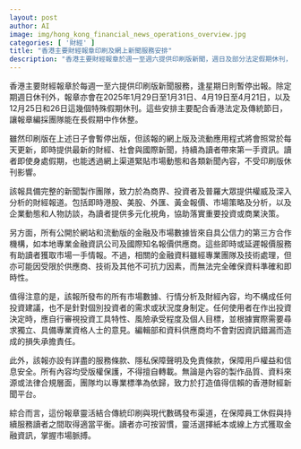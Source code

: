 ```yaml
---
layout: post
author: AI
image: img/hong_kong_financial_news_operations_overview.jpg
categories: [ '財經' ]
title: "香港主要財經報章印刷及網上新聞服務安排"
description: "香港主要財經報章於週一至週六提供印刷版新聞，週日及部分法定假期休刊，數碼平台照常更新最新財經資訊，讀者可隨時掌握市場動態，內容及數據受專業標準與條款保障。"
---
```

香港主要財經報章於每週一至六提供印刷版新聞服務，逢星期日則暫停出報。除定期週日休刊外，報章亦會在2025年1月29日至1月31日、4月19日至4月21日，以及12月25日和26日這幾個特殊假期休刊。這些安排主要配合香港法定及傳統節日，讓報章編採團隊能在長假期中作休整。

雖然印刷版在上述日子會暫停出版，但該報的網上版及流動應用程式將會照常於每天更新，即時提供最新的財經、社會與國際新聞，持續為讀者帶來第一手資訊。讀者即使身處假期，也能透過網上渠道緊貼市場動態和各類新聞內容，不受印刷版休刊影響。

該報具備完整的新聞製作團隊，致力於為商界、投資者及普羅大眾提供權威及深入分析的財經報道。包括即時港股、美股、外匯、黃金報價、市場策略及分析，以及企業動態和人物訪談，為讀者提供多元化視角，協助落實重要投資或商業決策。

另方面，所有公開於網站和流動版的金融及市場數據皆來自具公信力的第三方合作機構，如本地專業金融資訊公司及國際知名報價供應商。這些即時或延遲報價服務有助讀者獲取市場一手情報。不過，相關的金融資料雖經專業團隊及技術處理，但亦可能因受限於供應商、技術及其他不可抗力因素，而無法完全確保資料準確和即時性。

值得注意的是，該報所發布的所有市場數據、行情分析及財經內容，均不構成任何投資建議，也不是針對個別投資者的需求或狀況度身制定。任何使用者在作出投資決定時，應自行審視投資工具特性、風險承受程度及個人目標，並根據實際需要尋求獨立、具備專業資格人士的意見。編輯部和資料供應商均不會對因資訊錯漏而造成的損失承擔責任。

此外，該報亦設有詳盡的服務條款、隱私保障聲明及免責條款，保障用戶權益和信息安全。所有內容均受版權保護，不得擅自轉載。無論是內容的製作品質、資料來源或法律合規層面，團隊均以專業標準為依歸，致力於打造值得信賴的香港財經新聞平台。

綜合而言，這份報章靈活結合傳統印刷與現代數碼發布渠道，在保障員工休假與持續服務讀者之間取得適當平衡。讀者亦可按習慣，靈活選擇紙本或線上方式獲取金融資訊，掌握市場脈搏。